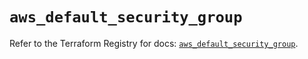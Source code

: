 # `aws_default_security_group`

Refer to the Terraform Registry for docs: [`aws_default_security_group`](https://registry.terraform.io/providers/hashicorp/aws/6.10.0/docs/resources/default_security_group).
